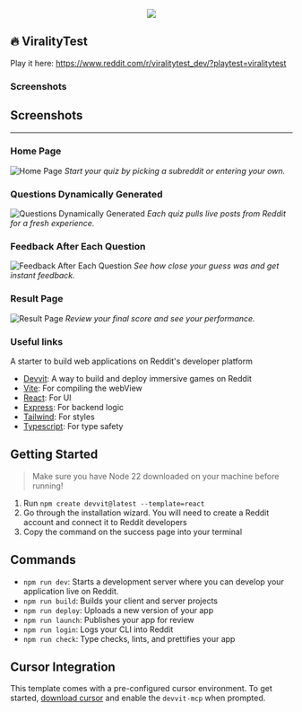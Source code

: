 <p align='center'>
    <img src="https://i.ibb.co/fVNMnMLL/logo.png"/>
</p>


🔥 ViralityTest
---


Play it here: https://www.reddit.com/r/viralitytest_dev/?playtest=viralitytest

### Screenshots

## Screenshots

---

### Home Page
![Home Page](img/home_page.png)
*Start your quiz by picking a subreddit or entering your own.*

### Questions Dynamically Generated
![Questions Dynamically Generated](img/questions_dynamically_generated.png)
*Each quiz pulls live posts from Reddit for a fresh experience.*

### Feedback After Each Question
![Feedback After Each Question](img/feedback_after_each_question.png)
*See how close your guess was and get instant feedback.*

### Result Page
![Result Page](img/result_page.png)
*Review your final score and see your performance.*


### Useful links

A starter to build web applications on Reddit's developer platform

- [Devvit](https://developers.reddit.com/): A way to build and deploy immersive games on Reddit
- [Vite](https://vite.dev/): For compiling the webView
- [React](https://react.dev/): For UI
- [Express](https://expressjs.com/): For backend logic
- [Tailwind](https://tailwindcss.com/): For styles
- [Typescript](https://www.typescriptlang.org/): For type safety

## Getting Started

> Make sure you have Node 22 downloaded on your machine before running!

1. Run `npm create devvit@latest --template=react`
2. Go through the installation wizard. You will need to create a Reddit account and connect it to Reddit developers
3. Copy the command on the success page into your terminal

## Commands

- `npm run dev`: Starts a development server where you can develop your application live on Reddit.
- `npm run build`: Builds your client and server projects
- `npm run deploy`: Uploads a new version of your app
- `npm run launch`: Publishes your app for review
- `npm run login`: Logs your CLI into Reddit
- `npm run check`: Type checks, lints, and prettifies your app

## Cursor Integration

This template comes with a pre-configured cursor environment. To get started, [download cursor](https://www.cursor.com/downloads) and enable the `devvit-mcp` when prompted.

